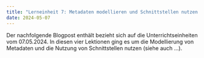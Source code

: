 ```yaml
---
title: "Lerneinheit 7: Metadaten modellieren und Schnittstellen nutzen 2/2"
date: 2024-05-07
---
```


Der nachfolgende Blogpost enthält bezieht sich auf die Unterrichtseinheiten vom 07.05.2024. In diesen vier Lektionen ging es um die Modellierung von Metadaten und die Nutzung von Schnittstellen nutzen (siehe auch ...).
